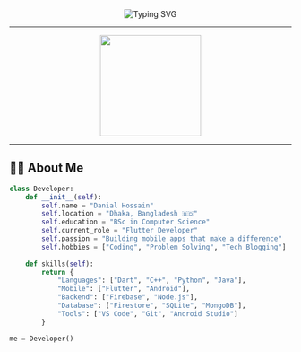 <!-- Header with animated GIF -->
<div align="center">
  <img src="https://readme-typing-svg.demolab.com?font=Fira+Code&size=30&duration=4000&pause=1000&color=22D3EE&center=true&vCenter=true&width=500&lines=Hi+there+👋;I'm+Danial+Hossain;Flutter+Developer;From+Bangladesh+🇧🇩" alt="Typing SVG" />
</div>

---

<!-- Profile Summary Cards -->
<div align="center">
  <img height="180em" src="https://github-profile-summary-cards.vercel.app/api/cards/profile-details?username=danial-hossain&theme=github_dark" />
</div>

---

## 🧑‍💻 About Me

```python
class Developer:
    def __init__(self):
        self.name = "Danial Hossain"
        self.location = "Dhaka, Bangladesh 🇧🇩"
        self.education = "BSc in Computer Science"
        self.current_role = "Flutter Developer"
        self.passion = "Building mobile apps that make a difference"
        self.hobbies = ["Coding", "Problem Solving", "Tech Blogging"]
    
    def skills(self):
        return {
            "Languages": ["Dart", "C++", "Python", "Java"],
            "Mobile": ["Flutter", "Android"],
            "Backend": ["Firebase", "Node.js"],
            "Database": ["Firestore", "SQLite", "MongoDB"],
            "Tools": ["VS Code", "Git", "Android Studio"]
        }

me = Developer()
